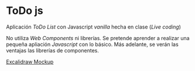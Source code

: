 # ToDo js

Aplicación _ToDo List_ con Javascript _vanilla_ hecha en clase (_Live coding_)

No utiliza _Web Components_ ni librerías. Se pretende aprender a realizar una pequeña apliación _Javascript_ con lo básico. Más adelante, se verán las ventajas las librerías de componentes.

[Excalidraw Mockup](https://excalidraw.com/#json=gptaRL4eHX-SmJ2jUtAKO,t3J_YYwg44sg9BPhw6rWgQ)
